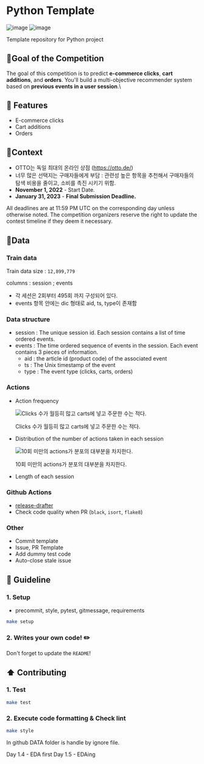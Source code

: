 # Python Template
![image](https://user-images.githubusercontent.com/100894816/207234514-8f4774dd-7fae-4226-a0de-0de77bae0025.png)
![image](https://user-images.githubusercontent.com/100894816/207234536-ba208aa7-0004-4fd1-bb1a-60447f1c72ea.png)

Template repository for Python project
## 🎯**Goal of the Competition**

The goal of this competition is to predict **e-commerce clicks**, **cart additions**, and **orders**. You'll build a multi-objective recommender system based on **previous events in a user session**.\

## 🚀 Features
- E-commerce clicks
- Cart additions
- Orders

## 📖**Context**

- OTTO는 독일 최대의 온라인 상점 (https://otto.de/)
- 너무 많은 선택지는 구매자들에게 부담
: 관련성 높은 항목을 추천해서 구매자들의 탐색 비용을 줄이고, 소비를 촉진 시키기 위함.
- **November 1, 2022** - Start Date.
- **January 31, 2023** - **Final Submission Deadline.**

All deadlines are at 11:59 PM UTC on the corresponding day unless otherwise noted. The competition organizers reserve the right to update the contest timeline if they deem it necessary.

## 💾Data

### Train data

Train data size : `12,899,779`

columns : session ; events

- 각 세션은 2회부터 495회 까지 구성되어 있다.
- events 항목 안에는 dic 형태로 aid, ts, type이 존재함

### Data structure

- session : The unique session id. Each session contains a list of time ordered events.
- events : The time ordered sequence of events in the session. Each event contains 3 pieces of information.
    - aid : the article id (product code) of the associated event
    - ts : The Unix timestamp of the event
    - type : The event type (clicks, carts, orders)

### Actions

- Action frequency
    
    ![Clicks 수가 월등히 많고 carts에 넣고 주문한 수는 적다.](https://s3-us-west-2.amazonaws.com/secure.notion-static.com/4d3fcb32-b587-4f9f-bbde-c6884706b53d/Untitled.png)
    
    Clicks 수가 월등히 많고 carts에 넣고 주문한 수는 적다.
    
- Distribution of the number of actions taken in each session
    
    ![10회 미만의 actions가 분포의 대부분을 차지한다. ](https://s3-us-west-2.amazonaws.com/secure.notion-static.com/48165eb0-c5eb-42b2-a4c2-216beca1a037/Untitled.png)
    
    10회 미만의 actions가 분포의 대부분을 차지한다. 
    
- Length of each session

### Github Actions

- [release-drafter](https://github.com/release-drafter/release-drafter)
- Check code quality when PR (`black`, `isort`, `flake8`)

### Other

- Commit template
- Issue, PR Template
- Add dummy test code
- Auto-close stale issue

## 📄 Guideline

### 1. Setup

- precommit, style, pytest, gitmessage, requirements

```bash
make setup
```

### 2. Writes your own code! ✏️

Don't forget to update the `README`!

## ⬆️ Contributing

### 1. Test

```bash
make test
```

### 2. Execute code formatting & Check lint

```bash
make style
```

In github DATA folder is handle by ignore file.

Day 1.4 - EDA first
Day 1.5 - EDAing
